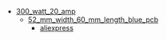 * [300_watt_20_amp](300_watt_20_amp)
  * [52_mm_width_60_mm_length_blue_pcb](300_watt_20_amp/52_mm_width_60_mm_length_blue_pcb)
    * [aliexpress](300_watt_20_amp/52_mm_width_60_mm_length_blue_pcb/aliexpress)
